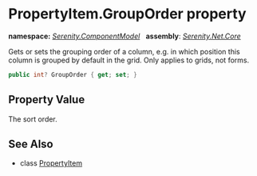 # PropertyItem.GroupOrder property
**namespace:** *[Serenity.ComponentModel](../../README.md#serenity.componentmodel-namespace)*   **assembly**: *[Serenity.Net.Core](../../README.md)*

Gets or sets the grouping order of a column, e.g. in which position this column is grouped by default in the grid. Only applies to grids, not forms.

```csharp
public int? GroupOrder { get; set; }
```

## Property Value

The sort order.

## See Also

* class [PropertyItem](../PropertyItem.md)